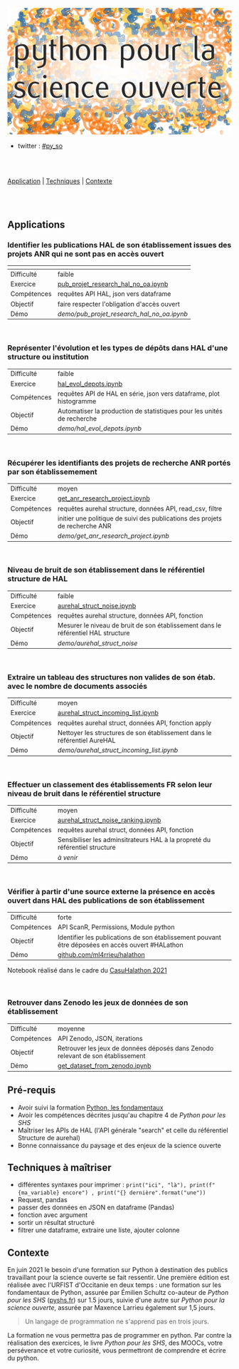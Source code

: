 
![Python pour la science ouverte](./img/py_so_com.png)

* twitter : [#py_so](https://twitter.com/hashtag/py_so?src=hashtag_click)

<br />
<br />

[Application](#applications) | [Techniques](#techniques-à-maîtriser) | [Contexte](#contexte)

<br />
<br />
 
## Applications

### Identifier les publications HAL de son établissement issues des projets ANR qui ne sont pas en accès ouvert

| <!-- -->| <!-- -->|
| ------ | ----------- |
|Difficulté| faible   |
|Exercice | [pub_projet_research_hal_no_oa.ipynb](exo/pub_projet_research_hal_no_oa.ipynb) |
|Compétences| requêtes API HAL, json vers dataframe|
|Objectif | faire respecter l'obligation d'accès ouvert|
|Démo | _demo/pub_projet_research_hal_no_oa.ipynb_|

<br />


### Représenter l'évolution et les types de dépôts dans HAL d'une structure ou institution

| | |
| -------- |--------|
|Difficulté| faible |
|Exercice | [hal_evol_depots.ipynb](exo/hal_evol_depots.ipynb) |
|Compétences| requêtes API de HAL en série, json vers dataframe, plot histogramme|
|Objectif | Automatiser la production de statistiques pour les unités de recherche|
|Démo | _demo/hal_evol_depots.ipynb_|

<br />


### Récupérer les identifiants des projets de recherche ANR portés par son établissemement

| | |
| -------- |--------|
|Difficulté| moyen |
|Exercice | [get_anr_research_project.ipynb](exo/get_anr_research_project.ipynb) |
|Compétences| requêtes aurehal structure, données API, read_csv, filtre|
|Objectif | initier une politique de suivi des publications des projets de recherche ANR|
|Démo | _demo/get_anr_research_project.ipynb_|

<br />


### Niveau de bruit de son établissement dans le référentiel structure de HAL

| | |
| -------- |--------|
|Difficulté| faible |
|Exercice | [aurehal_struct_noise.ipynb](exo/aurehal_struct_noise.ipynb) |
|Compétences| requêtes aurehal structure, données API, fonction|
|Objectif | Mesurer le niveau de bruit de son établissement dans le référentiel HAL structure|
|Démo | _demo/aurehal_struct_noise_|

<br />

### Extraire un tableau des structures non valides de son étab. avec le nombre de documents associés

| | |
| -------- |--------|
|Difficulté| moyen |
|Exercice | [aurehal_struct_incoming_list.ipynb](exo/aurehal_struct_incoming_list.ipynb) |
|Compétences| requêtes aurehal struct, données API, fonction apply|
|Objectif | Nettoyer les structures de son établissement dans le référentiel AureHAL|
|Démo | _demo/aurehal_struct_incoming_list.ipynb_|


<br />

### Effectuer un classement des établissements FR selon leur niveau de bruit dans le référentiel structure

| | |
| -------- |--------|
|Difficulté| moyen  |
|Exercice | [aurehal_struct_noise_ranking.ipynb](exo/aurehal_struct_noise_ranking.ipynb) |
|Compétences| requêtes aurehal struct, données API, fonction|
|Objectif | Sensibiliser les adminsitrateurs HAL à la propreté du référentiel structure|
|Démo | _à venir_|


<br />


### Vérifier à partir d'une source externe la présence en accès ouvert dans HAL des publications de son établissement

| | |
| -------- |--------|
|Difficulté| forte  |
|Compétences| API ScanR, Permissions, Module python|
|Objectif | Identifier les publications de son établissement pouvant être déposées en accès ouvert #HALathon|
|Démo | [github.com/ml4rrieu/halathon](https://github.com/ml4rrieu/halathon)|

Notebook réalisé dans le cadre du [CasuHalathon 2021](https://casuhal2021.sciencesconf.org/resource/page/id/8) 

<br />


### Retrouver dans Zenodo les jeux de données de son établissement 

| | |
| -------- |--------|
|Difficulté| moyenne  |
|Compétences| API Zenodo, JSON, iterations |
|Objectif | Retrouver les jeux de données déposés dans Zenodo relevant de son établissement|
|Démo | [get_dataset_from_zenodo.ipynb](demo/get_dataset_from_zenodo.ipynb)|


<!--

_a_faire_


* Représenter ce que le WOS ne référence pas

Récupérer les données du BSO [Univ. Paris](https://github.com/ml4rrieu/bso_univ_paris). Identifier ce qui n'est pas dans le WOS. 


Identifier dans les chapitres d'ouvrage qui peuvent être déposés en Accès ouvert. pour Springer voir
https://oaamu.hypotheses.org/2197
-->

## Pré-requis

- Avoir suivi la formation [Python, les fondamentaux](https://github.com/pyshs/Formation-URFIST-2021-Toulouse-ScienceOuverte)
- Avoir les compétences décrites jusqu'au chapitre 4 de _Python pour les SHS_
- Maîtriser les APIs de HAL (l'API générale "search" et celle du référentiel Structure de aurehal)
- Bonne connaissance du paysage et des enjeux de la science ouverte



## Techniques à maîtriser

* différentes syntaxes pour imprimer : `print("ici", "là"), print(f"{ma_variable} encore") , print("{} dernière".format("une"))`
* Request, pandas
* passer des données en JSON en dataframe (Pandas)
* fonction avec argument 
* sortir un résultat structuré
* filtrer une dataframe, extraire une liste, ajouter colonne 



## Contexte

En juin 2021 le besoin d'une formation sur Python à destination des publics travaillant pour la science ouverte se fait ressentir. Une première édition est réalisée avec l'URFIST d'Occitanie en deux temps : une formation sur les fondamentaux de Python, assurée par Émilien Schultz co-auteur de _Python pour les SHS_ ([pyshs.fr](http://pyshs.fr/)) sur 1.5 jours, suivie d'une autre sur _Python pour la science ouverte_, assurée par Maxence Larrieu également sur 1,5 jours. 

> Un langage de programmation ne s'apprend pas en trois jours.

La formation ne vous permettra pas de programmer en python. Par contre la réalisation des exercices, le livre _Python pour les SHS_, des MOOCs, votre perséverance et votre curiosité, vous permettront de comprendre et écrire du python.

